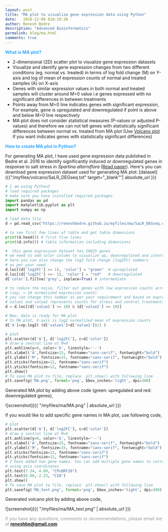 ```yaml
---
layout: post
title: "MA plot to visualize gene expression data using Python"
date:   2018-12-09 010:19:20
author: Renesh Bedre
description: "Advanced Bioinformatics"
permalink: blog/ma.html
comments: true
---
```


**<span style="color:#33a8ff">What is MA plot?</span>**
 - 2-dimensional (2D) scatter plot to visualize gene expression datasets
 - Visualize and identify  gene expression changes from two different conditions (eg. normal vs. 
   treated) in terms of log fold change (M) on Y-axis and log of mean of expression counts of normal and treated 
   samples (A) on X-axis
 - Genes with similar expression values in both normal and treated samples will cluster around M=0 value i.e genes 
   expressed with no significant differences in between treatments
 - Points away from M=0 line indicates genes with significant expression, For example, gene is upregulated and 
   downregulated if point is above and below M=0 line respectively
 - MA plot does not consider statistical measures (P-values or adjusted P-values) and therefore we can not tell genes 
   with statistically significant differences between normal vs. treated from MA plot (Use 
   <a href="https://reneshbedre.github.io/blog/volcano.html" target="_blank">Volcano plot</a> if you want indicates 
   genes with statistically significant differences)
   
**<span style="color:#33a8ff">How to create MA plot in Python?</span>**

For generating MA plot, I have used gene expression data published in Bedre et al. 2016 to identify significantly
induced or downregulated genes in response to salt stress in <i>Spartina alterniflora</i> 
(<a href="https://bmcgenomics.biomedcentral.com/articles/10.1186/s12864-016-3017-3">Read paper</a>). 
Here's you can download gene expression dataset used for generating MA plot: 
[dataset]({{"/myfiles/volcano/SaLR_DEGseq.txt" target="_blank""| absolute_url }})

```python
# I am using Python3
# load required packages
# make sure you have installed required packages
import pandas as pd
import matplotlib.pyplot as plt
import numpy as np

# load data file
d = pd.read_csv("https://reneshbedre.github.io/myfiles/ma/SaLR_DEGseq.csv")

# to see first few lines of table and get table dimensions
print(d.head()) # first five lines
print(d.info()) # table information including dimensions

#  this gene expression dataset has 19025 genes
# we need to add color column to visualize up, downregulated and intermediate genes
# here you can also change the log2 fold change (log2FC) numbers 
# as per your need
d.loc[(d['log2FC'] >= 1), 'color'] = "green"  # upregulated
d.loc[(d['log2FC'] <=- 1), 'color'] = "red"   # downregulated
d['color'].fillna('grey', inplace=True) # intermediate

# to reduce the noise, filter out genes with low expression counts across treatments 
# (say, < 10 normalized expression count)
# you can change this number as per your requirement and based on expression unit 
# value1 and value2 represents counts for stress and control treatments respectively
d = d.loc[(d['value1'] >= 10) & (d['value2'] >= 10)]

# Now, data is ready for MA plot
# In MA plot, X-axis is log2 normalized mean of expression counts
d['A']=np.log2( (d['value1']+d['value2'])/2 )

# plot 
plt.scatter(d['A'], d['log2FC'], c=d['color'])
# draw a central line at M=0
plt.axhline(y=0, color='b', linestyle='--')
plt.xlabel('A',fontsize=15, fontname="sans-serif", fontweight="bold")
plt.ylabel('M', fontsize=15, fontname="sans-serif", fontweight="bold")
plt.xticks(fontsize=12, fontname="sans-serif")
plt.yticks(fontsize=12, fontname="sans-serif")
plt.show()
# To save MA plot to file, replace  plt.show() with following line
plt.savefig('MA.png', format='png', bbox_inches='tight', dpi=300)
```
Generated MA plot by adding above code (green: upregulated and red: downregulated genes),

![screenshot]({{ "/myfiles/ma/MA.png" | absolute_url }})

If you would like to add specific gene names in MA plot, use following code,

```python
# plot 
plt.scatter(d['A'], d['log2FC'], c=d['color'])
# draw a central line at M=0
plt.axhline(y=0, color='b', linestyle='--')
plt.xlabel('A',fontsize=15, fontname="sans-serif", fontweight="bold")
plt.ylabel('M', fontsize=15, fontname="sans-serif", fontweight="bold")
plt.xticks(fontsize=12, fontname="sans-serif")
plt.yticks(fontsize=12, fontname="sans-serif")
# I have added two gene names. You can add multiple gene names to corresponding point  
# using axis coordinates
plt.text(7.34, 4.09, "CPuORF26")
plt.text(8.06,-2.23, "CIA")
plt.show()
# To save MA plot to file, replace  plt.show() with following line
plt.savefig('MA_text.png', format='png', bbox_inches='tight', dpi=300)
```

Generated volcano plot by adding above code,

![screenshot]({{ "/myfiles/ma/MA_text.png" | absolute_url }})


<span style="color:#9e9696">If you have any questions, comments or recommendations, please email me at 
<b>reneshbe@gmail.com</b></span>
    